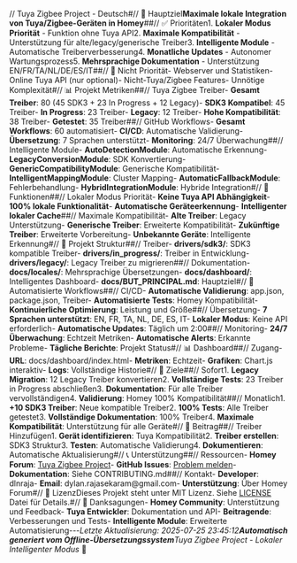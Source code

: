 // Tuya Zigbee Project - Deutsch#// 🎯 Hauptziel**Maximale lokale Integration von Tuya/Zigbee-Geräten in Homey**##// ✅ Prioritäten1. **Lokaler Modus Priorität** - Funktion ohne Tuya API2. **Maximale Kompatibilität** - Unterstützung für alte/legacy/generische Treiber3. **Intelligente Module** - Automatische Treiberverbesserung4. **Monatliche Updates** - Autonomer Wartungsprozess5. **Mehrsprachige Dokumentation** - Unterstützung EN/FR/TA/NL/DE/ES/IT##// 🚫 Nicht Priorität- Webserver und Statistiken- Online Tuya API (nur optional)- Nicht-Tuya/Zigbee Features- Unnötige Komplexität#// 📊 Projekt Metriken##// Tuya Zigbee Treiber- **Gesamt Treiber**: 80 (45 SDK3 + 23 In Progress + 12 Legacy)- **SDK3 Kompatibel**: 45 Treiber- **In Progress**: 23 Treiber- **Legacy**: 12 Treiber- **Hohe Kompatibilität**: 38 Treiber- **Getestet**: 35 Treiber##// GitHub Workflows- **Gesamt Workflows**: 60 automatisiert- **CI/CD**: Automatische Validierung- **Übersetzung**: 7 Sprachen unterstützt- **Monitoring**: 24/7 Überwachung##// Intelligente Module- **AutoDetectionModule**: Automatische Erkennung- **LegacyConversionModule**: SDK Konvertierung- **GenericCompatibilityModule**: Generische Kompatibilität- **IntelligentMappingModule**: Cluster Mapping- **AutomaticFallbackModule**: Fehlerbehandlung- **HybridIntegrationModule**: Hybride Integration#// 🚀 Funktionen##// Lokaler Modus Priorität- **Keine Tuya API Abhängigkeit**- **100% lokale Funktionalität**- **Automatische Geräteerkennung**- **Intelligenter lokaler Cache**##// Maximale Kompatibilität- **Alte Treiber**: Legacy Unterstützung- **Generische Treiber**: Erweiterte Kompatibilität- **Zukünftige Treiber**: Erweiterte Vorbereitung- **Unbekannte Geräte**: Intelligente Erkennung#// 📁 Projekt Struktur##// Treiber- **drivers/sdk3/**: SDK3 kompatible Treiber- **drivers/in_progress/**: Treiber in Entwicklung- **drivers/legacy/**: Legacy Treiber zu migrieren##// Dokumentation- **docs/locales/**: Mehrsprachige Übersetzungen- **docs/dashboard/**: Intelligentes Dashboard- **docs/BUT_PRINCIPAL.md**: Hauptziel#// 🔄 Automatisierte Workflows##// CI/CD- **Automatische Validierung**: app.json, package.json, Treiber- **Automatisierte Tests**: Homey Kompatibilität- **Kontinuierliche Optimierung**: Leistung und Größe##// Übersetzung- **7 Sprachen unterstützt**: EN, FR, TA, NL, DE, ES, IT- **Lokaler Modus**: Keine API erforderlich- **Automatische Updates**: Täglich um 2:00##// Monitoring- **24/7 Überwachung**: Echtzeit Metriken- **Automatische Alerts**: Erkannte Probleme- **Tägliche Berichte**: Projekt Status#// 📊 Dashboard##// Zugang- **URL**: docs/dashboard/index.html- **Metriken**: Echtzeit- **Grafiken**: Chart.js interaktiv- **Logs**: Vollständige Historie#// 🎯 Ziele##// Sofort1. **Legacy Migration**: 12 Legacy Treiber konvertieren2. **Vollständige Tests**: 23 Treiber in Progress abschließen3. **Dokumentation**: Für alle Treiber vervollständigen4. **Validierung**: Homey 100% Kompatibilität##// Monatlich1. **+10 SDK3 Treiber**: Neue kompatible Treiber2. **100% Tests**: Alle Treiber getestet3. **Vollständige Dokumentation**: 100% Treiber4. **Maximale Kompatibilität**: Unterstützung für alle Geräte#// 🤝 Beitrag##// Treiber Hinzufügen1. **Gerät identifizieren**: Tuya Kompatibilität2. **Treiber erstellen**: SDK3 Struktur3. **Testen**: Automatische Validierung4. **Dokumentieren**: Automatische Aktualisierung#// 📞 Unterstützung##// Ressourcen- **Homey Forum**: [Tuya Zigbee Project](https://community.homey.app/)- **GitHub Issues**: [Problem melden](https://github.com/dlnraja/com.universaltuyazigbee.device/issues)- **Dokumentation**: Siehe CONTRIBUTING.md##// Kontakt- **Developer**: dlnraja- **Email**: dylan.rajasekaram@gmail.com- **Unterstützung**: Über Homey Forum#// 📄 LizenzDieses Projekt steht unter MIT Lizenz. Siehe [LICENSE](LICENSE) Datei für Details.#// 🙏 Danksagungen- **Homey Community**: Unterstützung und Feedback- **Tuya Entwickler**: Dokumentation und API- **Beitragende**: Verbesserungen und Tests- **Intelligente Module**: Erweiterte Automatisierung---*Letzte Aktualisierung: 2025-07-25 23:45:12**Automatisch generiert vom Offline-Übersetzungssystem**Tuya Zigbee Project - Lokaler Intelligenter Modus* 🚀